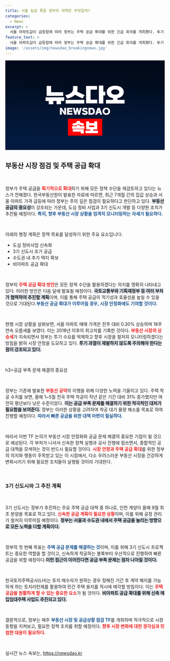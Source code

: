 ```yaml
---
title: 서울 집값 폭등 정부의 대책은 무엇일까?
categories:
  - News
excerpt: >
  서울 아파트값이 급등함에 따라 정부는 주택 공급 확대를 위한 긴급 회의를 개최했다. 투기 수요를 억제하고 도심 정비사업과 3기 신도시 공급을 가속화할 계획! 전국 집값 상승세 속, 이번 조치가 시장에 미칠 영향은?
feature_text: >
  서울 아파트값이 급등함에 따라 정부는 주택 공급 확대를 위한 긴급 회의를 개최했다. 투기 수요를 억제하고 도심 정비사업과 3기 신도시 공급을 가속화할 계획! 전국 집값 상승세 속, 이번 조치가 시장에 미칠 영향은?
image: '/assets/img/newsdao_breakingnews.jpg'
---
```


<p><img src="/assets/img/newsdao_breakingnews.jpg" alt="ranknews 속보" /></p>

<h2 data-ke-size="size26">부동산 시장 점검 및 주택 공급 확대</h2>

<p data-ke-size="size16">&nbsp;</p>

<p>정부가 주택 공급을 <b><span style="color: #ee2323;">획기적으로 확대</span></b>하기 위해 모든 정책 수단을 재검토하고 있다는 뉴스가 전해졌다. 한국부동산원이 발표한 자료에 따르면, 최근 7개월 간의 집값 상승과 서울 아파트 가격 급등에 따라 정부는 주의 깊은 점검이 필요하다고 판단하고 있다. <b><span style="background-color: #21538527;">부동산 공급의 중요성</span></b>이 강조되는 가운데, 도심 정비 사업과 3기 신도시 개발 등 다양한 조치가 추진될 예정이다. <b><span style="color: #1a5490;">특히, 향후 부동산 시장 상황을 엄격히 모니터링하는 자세가 필요하다.</span></b></p>

<p data-ke-size="size16">&nbsp;</p>

<p>아래의 행정 계획은 정책 목표를 달성하기 위한 주요 요소입니다:</p>

<ul>
  <li>도심 정비사업 신속화</li>
  <li>3기 신도시 조기 공급</li>
  <li>수도권 내 추가 택지 확보</li>
  <li>비아파트 공급 확대</li>
</ul>

<p data-ke-size="size16">&nbsp;</p>

<p>정부의 <b><span style="color: #ee2323;">주택 공급 확대 방안</span></b>은 모든 정책 수단을 활용하겠다는 의지를 명확히 나타내고 있다. 이러한 방안은 다음 달에 발표될 예정이다. <b><span style="background-color: #21538527;">국토교통부와 기획재정부 등 여러 부처가 협력하여 추진할 계획</span></b>이며, 이를 통해 주택 공급의 적기성과 효율성을 높일 수 있을 것으로 기대된다.<b><span style="color: #1a5490;">부동산 공급 확대가 이루어질 경우, 시장 안정화에도 기여할 것이다.</span></b></p>

<p data-ke-size="size16">&nbsp;</p>

<p>현행 시장 상황을 살펴보면, 서울 아파트 매매 가격은 전주 대비 0.30% 상승하며 18주 연속 오름세를 보였다. 이는 2018년 이후의 최고치를 기록한 것이다. <b><span style="color: #ee2323;">부동산 시장의 상승세</span></b>가 지속되면서 정부는 투기 수요를 억제하고 향후 시장을 철저히 모니터링하겠다는 방침을 밝혀 시장 안정을 도모하고 있다. <b><span style="background-color: #21538527;">투기 과열이 재발하지 않도록 주의해야 한다는 점이 강조되고 있다.</span></b></p>

<p data-ke-size="size16">&nbsp;</p>

<p>h3>공급 부족 문제 해결의 중요성</h3></p>

<p data-ke-size="size16">&nbsp;</p>

<p>정부는 기존에 발표한 <b><span style="color: #ee2323;">부동산 공약</span></b>의 이행을 위해 다양한 노력을 기울이고 있다. 주택 착공 수치를 보면, 올해 1~5월 전국 주택 착공이 작년 같은 기간 대비 31% 증가했지만 여전히 평년보다 낮은 수준이었다. <b><span style="background-color: #21538527;">이는 공급 부족 문제를 해결하기 위한 적극적인 대처가 필요함을 보여준다.</span></b> 정부는 이러한 상황을 고려하여 착공 대기 물량 해소를 목표로 하여 진행할 예정이다. <b><span style="color: #1a5490;">따라서 빠른 공급을 위한 대책 마련이 절실하다.</span></b></p>

<p data-ke-size="size16">&nbsp;</p>

<p>따라서 이번 TF 논의가 부동산 시장 안정화와 공급 문제 해결의 중요한 기점이 될 것으로 예상된다. 각 부처가 나서서 신속한 정책 실행과 공사 진행에 힘쓰면서, 종합적인 공급 대책을 모색하는 것이 반드시 필요할 것이다. <b><span style="color: #ee2323;">시장 안정과 주택 공급 확대</span></b>를 위한 정부의 의지와 행동이 주목받고 있는 이 시점에서, 다소 우려스러운 부동산 시장을 건강하게 변화시키기 위해 필요한 조치들이 실행될 것이라 기대한다.</p>

<p data-ke-size="size16">&nbsp;</p>

<h3>3기 신도시와 그 추진 계획</h3>

<p data-ke-size="size16">&nbsp;</p>

<p>3기 신도시는 정부가 추진하는 주요 주택 공급 대책 중 하나로, 인천 계양이 올해 9월 최초 분양을 목표로 하고 있다. <b><span style="color: #ee2323;">신속한 공급 계획이 필요한 상황</span></b>이며, 이를 위해 공정 관리가 철저히 이루어질 예정이다. <b><span style="background-color: #21538527;">정부는 서울과 수도권 내에서 주택 공급을 늘리는 방향으로 모든 노력을 다할 계획이다.</span></b></p>

<p data-ke-size="size16">&nbsp;</p>

<p>정부의 첫 번째 목표는 <b><span style="color: #1a5490;">주택 공급 문제를 해결하는 것</span></b>이며, 이를 위해 3기 신도시 프로젝트는 중요한 역할을 할 것이고, 신속하게 착공하는 블록부터 우선적으로 진행하여 빠른 공급을 꾀할 예정이다.<b><span style="background-color: #21538527;">이런 접근이 이어진다면 공급 부족 문제는 점차 나아질 것이다.</span></b></p>

<p data-ke-size="size16">&nbsp;</p>

<p>한국토지주택공사(LH)는 토지 매수자가 원하는 경우 정해진 기간 후 계약 해지를 가능하게 하는 토지리턴제를 활용하여 민간 주택 용지를 적시에 매각할 방침이다. 이는 <b><span style="color: #ee2323;">주택 공급을 원활하게 할 수 있는 중요한 요소</span></b>가 될 것이다. <b><span style="background-color: #21538527;">비아파트 공급 확대를 위해 신축 매입임대주택 사업도 추진되고 있다.</span></b></p>

<p data-ke-size="size16">&nbsp;</p>

<p>결론적으로, 정부는 매주 <b><span style="color: #1a5490;">부동산 시장 및 공급상황 점검 TF</span></b>를 개최하며 적극적으로 시장 동향을 지켜보고, 필요한 정책 조치를 취할 예정이다. <b><span style="color: #ee2323;">향후 시장 변화에 대한 경각심과 민첩한 대응이 필요하다.</span></b></p>

<p data-ke-size="size16">&nbsp;</p>
실시간 뉴스 속보는, <a href="https://newsdao.kr" rel="dofollow">https://newsdao.kr</a>


